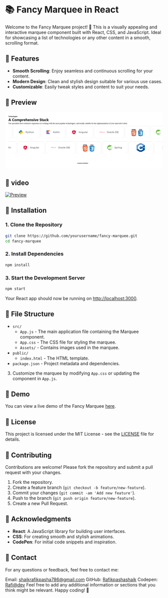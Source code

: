 
# 📚 Fancy Marquee in React

Welcome to the Fancy Marquee project! 🎉 This is a visually appealing and interactive marquee component built with React, CSS, and JavaScript. Ideal for showcasing a list of technologies or any other content in a smooth, scrolling format.

## 🚀 Features

- **Smooth Scrolling**: Enjoy seamless and continuous scrolling for your content.
- **Modern Design**: Clean and stylish design suitable for various use cases.
- **Customizable**: Easily tweak styles and content to suit your needs.

## 📸 Preview

![Preview](https://github.com/Rafikpashashaik/Marque-react/blob/edf7d4710468194f49bb74f7e4735a5eff7e8555/Demo-png.png)  



## 📸 video
[![Preview](https://github.com/Rafikpashashaik/Marque-react/blob/main/assets/video-thumbnail.png)](https://github.com/Rafikpashashaik/Marque-react/blob/main/demo.mp4)



## 🔧 Installation

### 1. Clone the Repository

```bash
git clone https://github.com/yourusername/fancy-marquee.git
cd fancy-marquee
```

### 2. Install Dependencies

```bash
npm install
```

### 3. Start the Development Server

```bash
npm start
```

Your React app should now be running on [http://localhost:3000](http://localhost:3000).

## 📂 File Structure

- `src/`
  - `App.js` - The main application file containing the Marquee component.
  - `App.css` - The CSS file for styling the marquee.
  - `Assets/` - Contains images used in the marquee.
- `public/`
  - `index.html` - The HTML template.
- `package.json` - Project metadata and dependencies.


3. Customize the marquee by modifying `App.css` or updating the component in `App.js`.

## 🌟 Demo

You can view a live demo of the Fancy Marquee [here](https://codepen.io/Rafael-007/details/vYqvBJJ).  


## 📄 License

This project is licensed under the MIT License - see the [LICENSE](LICENSE) file for details.

## 🤝 Contributing

Contributions are welcome! Please fork the repository and submit a pull request with your changes.

1. Fork the repository.
2. Create a feature branch (`git checkout -b feature/new-feature`).
3. Commit your changes (`git commit -am 'Add new feature'`).
4. Push to the branch (`git push origin feature/new-feature`).
5. Create a new Pull Request.

## 🙌 Acknowledgments

- **React**: A JavaScript library for building user interfaces.
- **CSS**: For creating smooth and stylish animations.
- **CodePen**: For initial code snippets and inspiration.


## 📧 Contact

For any questions or feedback, feel free to contact me:

Email: shaikrafikpasha786@gmail.com
GitHub: [Rafikpashashaik](https://github.com/Rafikpashashaik)
Codepen: [Rafi@dev](https://codepen.io/Rafael-007)
Feel free to add any additional information or sections that you think might be relevant. Happy coding! 🎨
